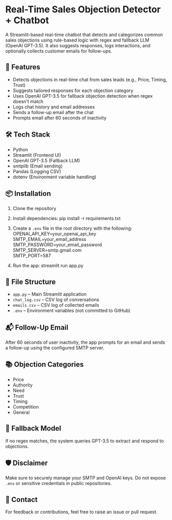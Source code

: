 Real-Time Sales Objection Detector + Chatbot
============================================

A Streamlit-based real-time chatbot that detects and categorizes common sales objections using rule-based logic with regex and fallback LLM (OpenAI GPT-3.5). It also suggests responses, logs interactions, and optionally collects customer emails for follow-ups.

🔧 Features
----------
- Detects objections in real-time chat from sales leads (e.g., Price, Timing, Trust)
- Suggests tailored responses for each objection category
- Uses OpenAI GPT-3.5 for fallback objection detection when regex doesn't match
- Logs chat history and email addresses
- Sends a follow-up email after the chat
- Prompts email after 60 seconds of inactivity

🛠️ Tech Stack
-------------
- Python
- Streamlit (Frontend UI)
- OpenAI GPT-3.5 (Fallback LLM)
- smtplib (Email sending)
- Pandas (Logging CSV)
- dotenv (Environment variable handling)

📦 Installation
---------------
1. Clone the repository

2. Install dependencies:
   pip install -r requirements.txt

3. Create a `.env` file in the root directory with the following:
   OPENAI_API_KEY=your_openai_api_key  
   SMTP_EMAIL=your_email_address  
   SMTP_PASSWORD=your_email_password  
   SMTP_SERVER=smtp.gmail.com  
   SMTP_PORT=587

4. Run the app:
   streamlit run app.py

📄 File Structure
----------------
- `app.py` – Main Streamlit application
- `chat_log.csv` – CSV log of conversations
- `emails.csv` – CSV log of collected emails
- `.env` – Environment variables (not committed to GitHub)

📬 Follow-Up Email
------------------
After 60 seconds of user inactivity, the app prompts for an email and sends a follow-up using the configured SMTP server.

📚 Objection Categories
-----------------------
- Price
- Authority
- Need
- Trust
- Timing
- Competition
- General

🤖 Fallback Model
-----------------
If no regex matches, the system queries GPT-3.5 to extract and respond to objections.

🛡️ Disclaimer
-------------
Make sure to securely manage your SMTP and OpenAI keys. Do not expose `.env` or sensitive credentials in public repositories.

📧 Contact
----------
For feedback or contributions, feel free to raise an issue or pull request.

